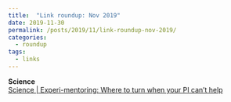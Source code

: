 ```yaml
---
title:  "Link roundup: Nov 2019"
date: 2019-11-30
permalink: /posts/2019/11/link-roundup-nov-2019/
categories: 
  - roundup
tags:
  - links
---
```

  
**Science**  
[Science \| Experi-mentoring: Where to turn when your PI can’t help](https://www.sciencemag.org/careers/2019/11/experi-mentoring-where-turn-when-your-pi-can-t-help)  
